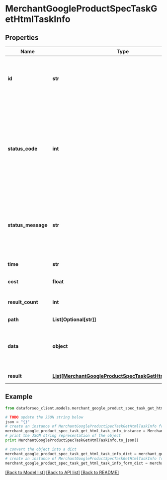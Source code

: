 # MerchantGoogleProductSpecTaskGetHtmlTaskInfo


## Properties

Name | Type | Description | Notes
------------ | ------------- | ------------- | -------------
**id** | **str** | task identifier unique task identifier in our system in the UUID format | [optional] 
**status_code** | **int** | status code of the task generated by DataForSEO, can be within the following range: 10000-60000 you can find the full list of the response codes here | [optional] 
**status_message** | **str** | informational message of the task you can find the full list of general informational messages here | [optional] 
**time** | **str** | execution time, seconds | [optional] 
**cost** | **float** | total tasks cost, USD | [optional] 
**result_count** | **int** | number of elements in the result array | [optional] 
**path** | **List[Optional[str]]** | URL path | [optional] 
**data** | **object** | contains the same parameters that you specified in the POST request | [optional] 
**result** | [**List[MerchantGoogleProductSpecTaskGetHtmlResultInfo]**](MerchantGoogleProductSpecTaskGetHtmlResultInfo.md) | array of results | [optional] 

## Example

```python
from dataforseo_client.models.merchant_google_product_spec_task_get_html_task_info import MerchantGoogleProductSpecTaskGetHtmlTaskInfo

# TODO update the JSON string below
json = "{}"
# create an instance of MerchantGoogleProductSpecTaskGetHtmlTaskInfo from a JSON string
merchant_google_product_spec_task_get_html_task_info_instance = MerchantGoogleProductSpecTaskGetHtmlTaskInfo.from_json(json)
# print the JSON string representation of the object
print MerchantGoogleProductSpecTaskGetHtmlTaskInfo.to_json()

# convert the object into a dict
merchant_google_product_spec_task_get_html_task_info_dict = merchant_google_product_spec_task_get_html_task_info_instance.to_dict()
# create an instance of MerchantGoogleProductSpecTaskGetHtmlTaskInfo from a dict
merchant_google_product_spec_task_get_html_task_info_form_dict = merchant_google_product_spec_task_get_html_task_info.from_dict(merchant_google_product_spec_task_get_html_task_info_dict)
```
[[Back to Model list]](../README.md#documentation-for-models) [[Back to API list]](../README.md#documentation-for-api-endpoints) [[Back to README]](../README.md)


